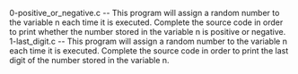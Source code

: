 0-positive_or_negative.c -- This program will assign a random number to the variable n each time it is executed. Complete the source code in order to print whether the number stored in the variable n is positive or negative.
1-last_digit.c -- This program will assign a random number to the variable n each time it is executed. Complete the source code in order to print the last digit of the number stored in the variable n.
